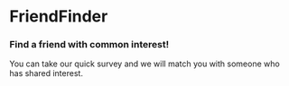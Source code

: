 # FriendFinder


### Find a friend with common interest!

You can take our quick survey and we will match you with someone who has shared interest.
